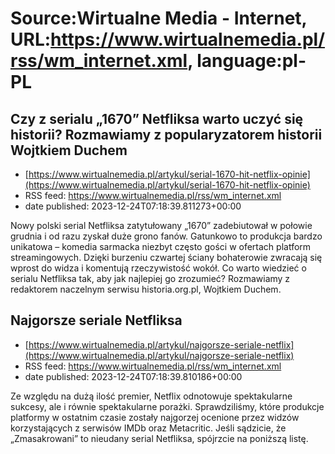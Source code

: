 # Source:Wirtualne Media - Internet, URL:https://www.wirtualnemedia.pl/rss/wm_internet.xml, language:pl-PL

## Czy z serialu „1670” Netfliksa warto uczyć się historii? Rozmawiamy z popularyzatorem historii Wojtkiem Duchem
 - [https://www.wirtualnemedia.pl/artykul/serial-1670-hit-netflix-opinie](https://www.wirtualnemedia.pl/artykul/serial-1670-hit-netflix-opinie)
 - RSS feed: https://www.wirtualnemedia.pl/rss/wm_internet.xml
 - date published: 2023-12-24T07:18:39.811273+00:00

Nowy polski serial Netfliksa zatytułowany „1670” zadebiutował w połowie grudnia i od razu zyskał duże grono fanów. Gatunkowo to produkcja bardzo unikatowa – komedia sarmacka niezbyt często gości w ofertach platform streamingowych. Dzięki burzeniu czwartej ściany bohaterowie zwracają się wprost do widza i komentują rzeczywistość wokół. Co warto wiedzieć o serialu Netfliksa tak, aby jak najlepiej go zrozumieć? Rozmawiamy z redaktorem naczelnym serwisu historia.org.pl, Wojtkiem Duchem.

## Najgorsze seriale Netfliksa
 - [https://www.wirtualnemedia.pl/artykul/najgorsze-seriale-netflix](https://www.wirtualnemedia.pl/artykul/najgorsze-seriale-netflix)
 - RSS feed: https://www.wirtualnemedia.pl/rss/wm_internet.xml
 - date published: 2023-12-24T07:18:39.810186+00:00

Ze względu na dużą ilość premier, Netflix odnotowuje spektakularne sukcesy, ale i równie spektakularne porażki. Sprawdziliśmy, które produkcje platformy w ostatnim czasie zostały najgorzej ocenione przez widzów korzystających z serwisów IMDb oraz Metacritic. Jeśli sądzicie, że „Zmasakrowani” to nieudany serial Netfliksa, spójrzcie na poniższą listę.

